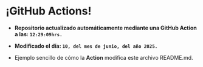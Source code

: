# ¡GitHub Actions!
* **Repositorio actualizado automáticamente mediante una GitHub Action a las: `12:29:09hrs.`**
* **Modificado el día: `10, del mes de junio, del año 2025.`**

* Ejemplo sencillo de cómo la **Action** modifica este archivo README.md.
